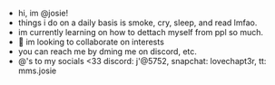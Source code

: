 - hi, im @josie!
- things i do on a daily basis is smoke, cry, sleep, and read lmfao.
- im currently learning on how to dettach myself from ppl so much.
- 💞️ im looking to collaborate on interests
- you can reach me by dming me on discord, etc. 
- @'s to my socials <33   discord: j'@5752, snapchat: lovechapt3r, tt: mms.josie
<!---
xienou/xienou is a ✨ special ✨ repository because its `README.md` (this file) appears on your GitHub profile.
You can click the Preview link to take a look at your changes.
--->
